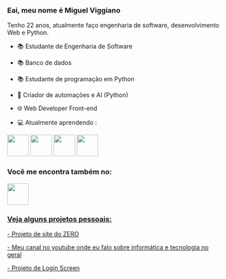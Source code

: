 ### Eai, meu nome é Miguel Viggiano
Tenho 22 anos, atualmente faço engenharia de software, desenvolvimento Web e Python.

- 📚 Estudante de Engenharia de Software 
- 📚 Banco de dados
- 📚 Estudante de programação em Python
- 🤖 Criador de automações e AI (Python)
- 🌐 Web Developer Front-end

- 💻 Atualmente aprendendo : 
<div display='inline'>
  <img widht='50' height='50' src='https://cdn.jsdelivr.net/gh/devicons/devicon/icons/python/python-original.svg'/>
  <img widht='50' height='50' src="https://cdn.jsdelivr.net/gh/devicons/devicon/icons/mysql/mysql-original.svg" />
  <img widht='50' height='50' src="https://cdn.jsdelivr.net/gh/devicons/devicon/icons/html5/html5-original.svg" />
  <img widht='50' height='50' src="https://cdn.jsdelivr.net/gh/devicons/devicon/icons/css3/css3-original.svg" />
</div>

<h3> Você me encontra também no: </h3>

<div display='inline'>
  <a href='https://www.linkedin.com/in/miguel-viggiano-ba8a24184/'>
  <img widht='50' height='50' src="https://cdn.jsdelivr.net/gh/devicons/devicon/icons/linkedin/linkedin-original.svg" />
  </>
    
### Veja alguns projetos pessoais:
<div>
  <a href='https://youtu.be/YpVTZOz31rc'>
  <p> - Projeto de site do ZERO </>
</>
<div>
  <a href='https://www.youtube.com/channel/UCubxGPM7S1dADPbpFkLXNOg'>
  <p> - Meu canal no youtube onde eu falo sobre informática e tecnologia no geral
</>
<div>
  <a href='https://youtu.be/iHbwB7skgf0'>
  <p> - Projeto de Login Screen </>
</>
